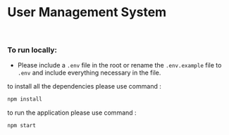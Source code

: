 # User Management System

<br/>

### To run locally:

- Please include a `.env` file in the root or rename the `.env.example` file to `.env` and include everything necessary in the file.

to install all the dependencies please use command :

```bash
npm install
```

to run the application please use command :

```bash
npm start
```
